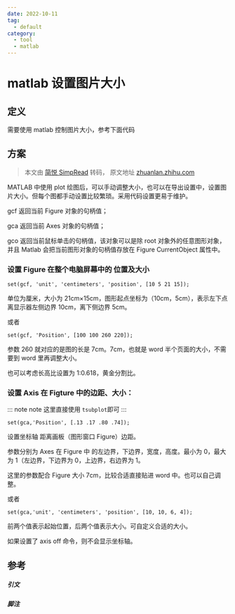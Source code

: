 ```yaml
---
date: 2022-10-11
tag:
  - default
category:
  - tool
  - matlab
---
```


# matlab 设置图片大小

## 定义

需要使用 matlab 控制图片大小，参考下面代码

## 方案

> 本文由 [简悦 SimpRead](http://ksria.com/simpread/) 转码， 原文地址 [zhuanlan.zhihu.com](https://zhuanlan.zhihu.com/p/446968474)

MATLAB 中使用 plot 绘图后，可以手动调整大小，也可以在导出设置中，设置图片大小。但每个图都手动设置比较繁琐。采用代码设置更易于维护。

gcf 返回当前 Figure 对象的句柄值；

gca 返回当前 Axes 对象的句柄值；

gco 返回当前鼠标单击的句柄值，该对象可以是除 root 对象外的任意图形对象，并且 Matlab 会把当前图形对象的句柄值存放在 Figure CurrentObject 属性中。

### 设置 Figure 在整个电脑屏幕中的 位置及大小

```
set(gcf, 'unit', 'centimeters', 'position', [10 5 21 15]);
```

单位为厘米，大小为 21cm×15cm，图形起点坐标为（10cm，5cm），表示左下点离显示器左侧边界 10cm，离下侧边界 5cm。

或者

```
set(gcf, 'Position', [100 100 260 220]); 
```

参数 260 就对应的是图的长是 7cm。7cm，也就是 word 半个页面的大小，不需要到 word 里再调整大小。

也可以考虑长高比设置为 1:0.618，黄金分割比。

### 设置 Axis 在 Figture 中的边距、大小：

::: note note
这里直接使用 `tsubplot`即可
:::



```
set(gca,'Position', [.13 .17 .80 .74]);
```

设置坐标轴 距离画板（图形窗口 Figure）边距。

参数分别为 Axes 在 Figure 中 的左边界，下边界，宽度，高度。最小为 0，最大为 1（左边界，下边界为 0，上边界，右边界为 1。

这里的参数配合 Figure 大小 7cm，比较合适直接贴进 word 中。也可以自己调整。

或者

```
set(gca,'unit', 'centimeters', 'position', [10, 10, 6, 4]);

```

前两个值表示起始位置，后两个值表示大小。可自定义合适的大小。

如果设置了 axis off 命令，则不会显示坐标轴。

## 参考

##### 引文


##### 脚注
